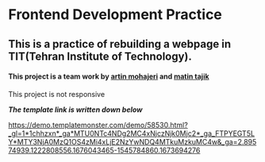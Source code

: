 # Frontend Development Practice
## This is a practice of rebuilding a webpage in TIT(Tehran Institute of Technology).
#### This project is a team work by [artin mohajeri](www.github.com/artinmohajeri) and [matin tajik](www.github.com/Matintajik)
This project is not responsive


***The template link is written down below***

https://demo.templatemonster.com/demo/58530.html?_gl=1*1chhzxn*_ga*MTU0NTc4NDg2MC4xNjczNjk0Mjc2*_ga_FTPYEGT5LY*MTY3NjA0MzQ1OS4zMi4xLjE2NzYwNDQ4MTkuMzkuMC4w&_ga=2.89574939.1222808556.1676043465-1545784860.1673694276
